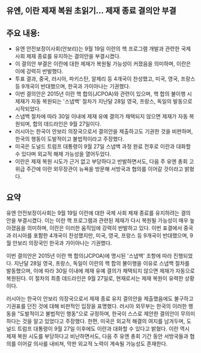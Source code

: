 ## 유엔, 이란 제재 복원 초읽기... 제재 종료 결의안 부결

## 주요 내용:
*   유엔 안전보장이사회(안보리)는 9월 19일 이란의 핵 프로그램 개발과 관련한 국제 사회 제재 종료를 유지하는 결의안을 부결시켰다.
*   이 결의안 부결은 이란에 대한 제재가 복원될 가능성이 커졌음을 의미하며, 이란은 이에 강력히 반발했다.
*   투표 결과, 중국, 러시아, 파키스탄, 알제리 등 4개국이 찬성했고, 미국, 영국, 프랑스 등 9개국이 반대했으며, 한국과 가이아나는 기권했다.
*   이번 결의안은 2015년 이란 핵 합의(JCPOA)와 관련이 있으며, 핵 합의 불이행 시 제재가 자동 복원되는 '스냅백' 절차가 지난달 28일 영국, 프랑스, 독일의 발동으로 시작되었다.
*   스냅백 절차에 따라 30일 이내에 제재 유예 결의가 채택되지 않으면 제재가 자동 복원되며, 합의 데드라인은 9월 27일이다.
*   러시아는 한국이 안보리 의장국으로서 결의안을 제출하고도 기권한 것을 비판하며, 한국의 행동이 도발적이고 불법적이라고 주장했다.
*   미국은 도널드 트럼프 대통령이 9월 27일 스냅백 과정 완료 전후로 이란과 대화할 수 있다며 외교적 해제 가능성을 열어두었다.
*   이란은 제재 복원 시도가 근거 없고 부당하다고 반발하면서도, 다음 주 유엔 총회 고위급 주간에 이란 외무장관이 뉴욕을 방문해 서방국과 협의를 이어갈 것이라고 밝혔다.

## 요약

유엔 안전보장이사회는 9월 19일 이란에 대한 국제 사회 제재 종료를 유지하려는 결의안을 부결시켰다. 이는 이란 핵 프로그램과 관련된 제재가 다시 복원될 가능성이 매우 높아졌음을 의미하며, 이란은 이러한 움직임에 강력히 반발하고 있다. 이번 표결에서 중국과 러시아를 포함한 4개국이 찬성했지만, 미국, 영국, 프랑스 등 9개국이 반대했으며, 9월 안보리 의장국인 한국과 가이아나는 기권했다.

이번 결의안은 2015년 이란 핵 합의(JCPOA)에 명시된 '스냅백' 조항에 따라 진행되었다. 지난달 28일 영국, 프랑스, 독일이 이란의 핵 합의 불이행을 이유로 스냅백 절차를 발동했으며, 이에 따라 30일 이내에 제재 유예 결의가 채택되지 않으면 제재가 자동으로 복원된다. 이 절차의 최종 데드라인은 9월 27일로, 현재로서는 제재 복원이 유력한 상황이다.

러시아는 한국이 안보리 의장국으로서 제재 종료 유지 결의안을 제출했음에도 불구하고 기권표를 던진 것에 대해 비판적인 입장을 표명했다. 러시아 외무부는 한국의 이러한 행동을 "도발적이고 불법적인 행동"으로 규정하며, 한국이 스스로 제안한 결의안이 무의미하다는 것을 알고 있었다고 주장했다. 한편, 미국은 외교적 해결의 여지를 남겨두며, 도널드 트럼프 대통령이 9월 27일 이후에도 이란과 대화할 수 있다고 밝혔다. 이란 역시 제재 복원 시도를 부당하다고 비난하면서도, 다음 주 유엔 총회 기간 동안 서방국들과 협의를 이어갈 의사를 내비쳐, 막판 외교적 노력이 계속될 가능성도 존재한다.